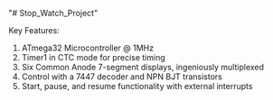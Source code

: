 "# Stop_Watch_Project" 

Key Features:
1. ATmega32 Microcontroller @ 1MHz
2. Timer1 in CTC mode for precise timing
3. Six Common Anode 7-segment displays, ingeniously multiplexed
4. Control with a 7447 decoder and NPN BJT transistors
5. Start, pause, and resume functionality with external interrupts
